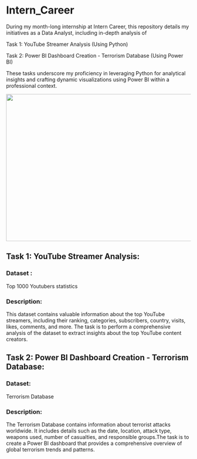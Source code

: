 # Intern_Career
During my month-long internship at Intern Career, this repository details my initiatives as a Data Analyst, including in-depth analysis of

Task 1: YouTube Streamer Analysis (Using Python)

Task 2: Power BI Dashboard Creation - Terrorism Database (Using Power BI)

These tasks underscore my proficiency in leveraging Python for analytical insights and crafting dynamic visualizations using Power BI within a professional context.
<div id="header" align="center">
    <img src="https://github.com/yasmeenustad/Intern_Career/assets/112754746/35f0e8f1-7a18-43a1-850d-6743bd00c5ee"  height="400" width="800"/>
</div>

## Task 1: YouTube Streamer Analysis:

### Dataset :
Top 1000 Youtubers statistics

### Description:

This dataset contains valuable information about the top YouTube streamers, including their ranking, categories, subscribers, country, visits, likes, comments, and more. The task is to perform a comprehensive analysis of the dataset to extract insights about the top YouTube content creators.

## Task 2: Power BI Dashboard Creation - Terrorism Database:

### Dataset: 
Terrorism Database

### Description:

The Terrorism Database contains information about terrorist attacks worldwide. It includes details such as the date, location, attack type, weapons used, number of casualties, and responsible groups.The task is to create a Power BI dashboard that provides a comprehensive overview of global terrorism trends and patterns.

